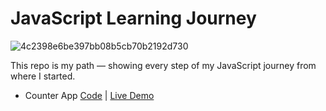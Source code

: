 # JavaScript Learning Journey

![4c2398e6be397bb08b5cb70b2192d730](https://github.com/user-attachments/assets/5e7e7365-6a9f-4aee-b528-a66d8e097a46)


This repo is my path — showing every step of my JavaScript journey from where I started.

- Counter App  [Code](https://github.com/Socoon/Socoon.github.io) | [Live Demo](https://socoon.github.io/)
